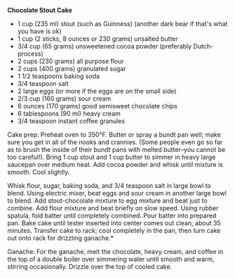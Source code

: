 **Chocolate Stout Cake**
* 1 cup (235 ml) stout (such as Guinness) (another dark bear if that's what you have is ok)
* 1 cup (2 sticks, 8 ounces or 230 grams) unsalted butter
* 3/4 cup (65 grams) unsweetened cocoa powder (preferably Dutch-process)
* 2 cups (230 grams) all purpose flour
* 2 cups (400 grams) granulated sugar
* 1 1/2 teaspoons baking soda
* 3/4 teaspoon salt
* 2 large eggs (or more if the eggs are on the small side)
* 2/3 cup (160 grams) sour cream
* 6 ounces (170 grams) good semisweet chocolate chips
* 6 tablespoons (90 ml) heavy cream
* 3/4 teaspoon instant coffee granules

Cake prep:
Preheat oven to 350°F. Butter or spray a bundt pan well; make sure you get in all of the nooks and crannies. (Some people even go so far as to brush the inside of their bundt pans with melted butter–you cannot be too careful!). Bring 1 cup stout and 1 cup butter to simmer in heavy large saucepan over medium heat. Add cocoa powder and whisk until mixture is smooth. Cool slightly.

Whisk flour, sugar, baking soda, and 3/4 teaspoon salt in large bowl to blend. Using electric mixer, beat eggs and sour cream in another large bowl to blend. Add stout-chocolate mixture to egg mixture and beat just to combine. Add flour mixture and beat briefly on slow speed. Using rubber spatula, fold batter until completely combined. Pour batter into prepared pan. Bake cake until tester inserted into center comes out clean, about 35 minutes. Transfer cake to rack; cool completely in the pan, then turn cake out onto rack for drizzling ganache.*

Ganache: 
For the ganache, melt the chocolate, heavy cream, and coffee in the top of a double boiler over simmering water until smooth and warm, stirring occasionally. Drizzle over the top of cooled cake.
